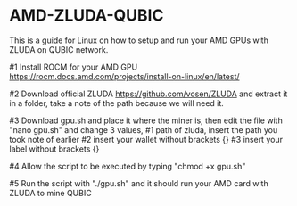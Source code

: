 # AMD-ZLUDA-QUBIC 
This is a guide for Linux on how to setup and run your AMD GPUs with ZLUDA on QUBIC network.

#1 Install ROCM for your AMD GPU https://rocm.docs.amd.com/projects/install-on-linux/en/latest/

#2 Download official ZLUDA https://github.com/vosen/ZLUDA and extract it in a folder, take a note of the path because we will need it.

#3 Download gpu.sh and place it where the miner is, then edit the file with "nano gpu.sh" and change 3 values, #1 path of zluda, insert the path you took note of earlier #2 insert your wallet without brackets {} #3 insert your label without brackets {}

#4 Allow the script to be executed by typing "chmod +x gpu.sh"

#5 Run the script with "./gpu.sh" and it should run your AMD card with ZLUDA to mine QUBIC
